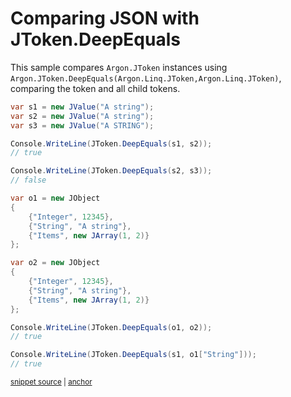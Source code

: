 # Comparing JSON with JToken.DeepEquals

This sample compares `Argon.JToken` instances using `Argon.JToken.DeepEquals(Argon.Linq.JToken,Argon.Linq.JToken)`, comparing the token and all child tokens.

<!-- snippet: DeepEquals -->
<a id='snippet-deepequals'></a>
```cs
var s1 = new JValue("A string");
var s2 = new JValue("A string");
var s3 = new JValue("A STRING");

Console.WriteLine(JToken.DeepEquals(s1, s2));
// true

Console.WriteLine(JToken.DeepEquals(s2, s3));
// false

var o1 = new JObject
{
    {"Integer", 12345},
    {"String", "A string"},
    {"Items", new JArray(1, 2)}
};

var o2 = new JObject
{
    {"Integer", 12345},
    {"String", "A string"},
    {"Items", new JArray(1, 2)}
};

Console.WriteLine(JToken.DeepEquals(o1, o2));
// true

Console.WriteLine(JToken.DeepEquals(s1, o1["String"]));
// true
```
<sup><a href='/src/Tests/Documentation/Samples/Linq/DeepEquals.cs#L10-L42' title='Snippet source file'>snippet source</a> | <a href='#snippet-deepequals' title='Start of snippet'>anchor</a></sup>
<!-- endSnippet -->

